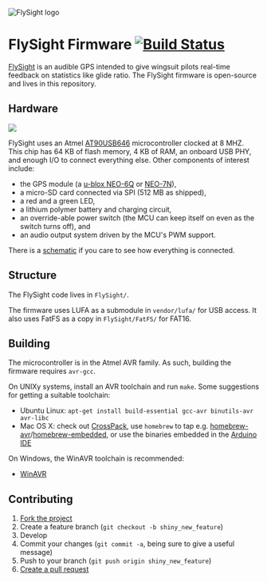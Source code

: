 ![FlySight logo](http://flysight.ca/images/flysight.jpg)

# FlySight Firmware [![Build Status](https://travis-ci.org/flysight/flysight.png)](https://travis-ci.org/flysight/flysight)

[FlySight](http://flysight.ca/) is an audible GPS intended to give wingsuit pilots real-time feedback on statistics like glide ratio. The FlySight firmware is open-source and lives in this repository.

## Hardware

![](http://flysight.ca/images/support.jpg)

FlySight uses an Atmel [AT90USB646](http://www.atmel.com/devices/at90usb646.aspx) microcontroller clocked at 8 MHZ. This chip has 64 KB of flash memory, 4 KB of RAM, an onboard USB PHY, and enough I/O to connect everything else. Other components of interest include:

* the GPS module (a [u-blox NEO-6Q](http://www.u-blox.com/en/gps-modules/pvt-modules/previous-generations/neo-6-family.html) or [NEO-7N](https://www.u-blox.com/en/gps-modules/pvt-modules/neo-7.html)),
* a micro-SD card connected via SPI (512 MB as shipped),
* a red and a green LED,
* a lithium polymer battery and charging circuit,
* an override-able power switch (the MCU can keep itself on even as the switch turns off), and
* an audio output system driven by the MCU's PWM support.

There is a [schematic](http://flysight.ca/wiki/images/1/1b/Schematic.png) if you care to see how everything is connected.

## Structure

The FlySight code lives in `FlySight/`.

The firmware uses LUFA as a submodule in `vendor/lufa/` for USB access. It also uses FatFS as a copy in `FlySight/FatFS/` for FAT16.

## Building

The microcontroller is in the Atmel AVR family. As such, building the firmware requires `avr-gcc`.

On UNIXy systems, install an AVR toolchain and run `make`. Some suggestions for getting a suitable toolchain:

* Ubuntu Linux: `apt-get install build-essential gcc-avr binutils-avr avr-libc`
* Mac OS X: check out [CrossPack](http://www.obdev.at/products/crosspack/), use `homebrew` to tap e.g. [homebrew-avr](https://github.com/larsimmisch/homebrew-avr)/[homebrew-embedded](https://github.com/darconeous/homebrew-embedded), or use the binaries embedded in the [Arduino IDE](http://arduino.cc/en/Main/Software#toc1)

On Windows, the WinAVR toolchain is recommended:

* [WinAVR](http://winavr.sourceforge.net/index.html)

## Contributing

1. [Fork the project](https://help.github.com/articles/fork-a-repo)
2. Create a feature branch (`git checkout -b shiny_new_feature`)
3. Develop
4. Commit your changes (`git commit -a`, being sure to give a useful message)
5. Push to your branch (`git push origin shiny_new_feature`)
6. [Create a pull request](https://help.github.com/articles/creating-a-pull-request)
